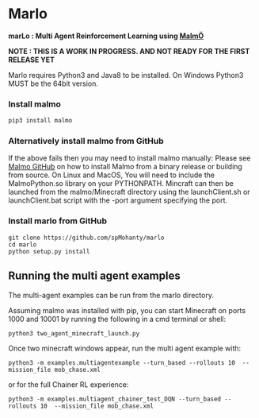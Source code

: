 # Marlo

**marLo : Multi Agent Reinforcement Learning using [MalmÖ](https://github.com/Microsoft/malmo)**

**NOTE : THIS IS A WORK IN PROGRESS. AND NOT READY FOR THE FIRST RELEASE YET**

Marlo requires Python3 and Java8 to be installed. On Windows Python3 MUST be the 64bit version.

### Install malmo

```bash
pip3 install malmo
```

### Alternatively install malmo from GitHub

If the above fails then you may need to install malmo manually:
Please see [Malmo GitHub](https://github.com/Microsoft/malmo) on how to install Malmo from a binary release or building from source.
On Linux and MacOS, You will need to include the MalmoPython.so library on your PYTHONPATH.
Mincraft can then be launched from the malmo/Minecraft directory using the launchClient.sh or launchClient.bat script with the -port argument specifying the port.

### Install marlo from GitHub

```
git clone https://github.com/spMohanty/marlo
cd marlo
python setup.py install
```

## Running the multi agent examples

The multi-agent examples can be run from the marlo directory.

Assuming malmo was installed with pip, you can start Minecraft on ports 1000 and 10001 
by running the following in a cmd terminal or shell:

```
python3 two_agent_minecraft_launch.py 
```

Once two minecraft windows appear, run the multi agent example with:

```
python3 -m examples.multiagentexample --turn_based --rollouts 10  --mission_file mob_chase.xml
```
or for the full Chainer RL experience:

```
python3 -m examples.multiagent_chainer_test_DQN --turn_based --rollouts 10  --mission_file mob_chase.xml
```

